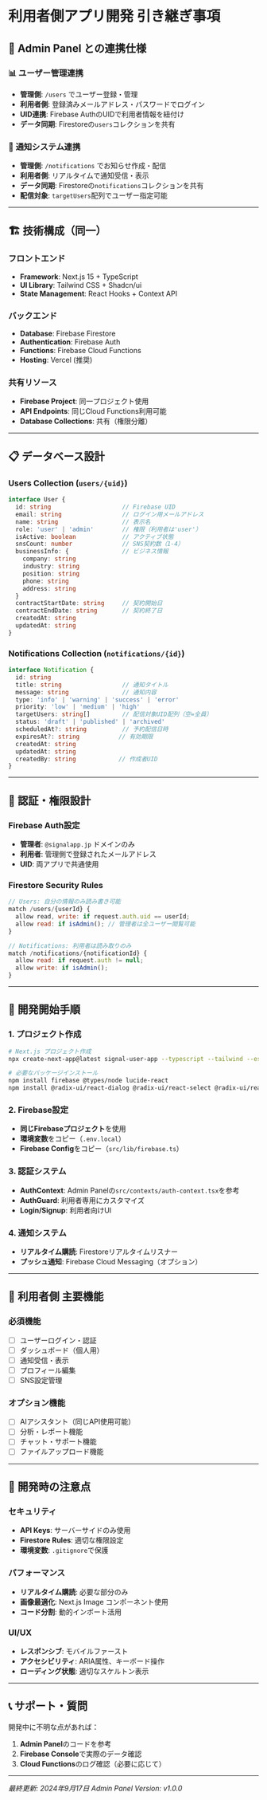 # 利用者側アプリ開発 引き継ぎ事項

## 🔗 Admin Panel との連携仕様

### 📊 **ユーザー管理連携**
- **管理側**: `/users` でユーザー登録・管理
- **利用者側**: 登録済みメールアドレス・パスワードでログイン
- **UID連携**: Firebase AuthのUIDで利用者情報を紐付け
- **データ同期**: Firestoreの`users`コレクションを共有

### 📢 **通知システム連携**
- **管理側**: `/notifications` でお知らせ作成・配信
- **利用者側**: リアルタイムで通知受信・表示
- **データ同期**: Firestoreの`notifications`コレクションを共有
- **配信対象**: `targetUsers`配列でユーザー指定可能

---

## 🏗️ **技術構成（同一）**

### **フロントエンド**
- **Framework**: Next.js 15 + TypeScript
- **UI Library**: Tailwind CSS + Shadcn/ui
- **State Management**: React Hooks + Context API

### **バックエンド**
- **Database**: Firebase Firestore
- **Authentication**: Firebase Auth
- **Functions**: Firebase Cloud Functions
- **Hosting**: Vercel (推奨)

### **共有リソース**
- **Firebase Project**: 同一プロジェクト使用
- **API Endpoints**: 同じCloud Functions利用可能
- **Database Collections**: 共有（権限分離）

---

## 📋 **データベース設計**

### **Users Collection** (`users/{uid}`)
```typescript
interface User {
  id: string                    // Firebase UID
  email: string                 // ログイン用メールアドレス
  name: string                  // 表示名
  role: 'user' | 'admin'        // 権限（利用者は'user'）
  isActive: boolean             // アクティブ状態
  snsCount: number              // SNS契約数（1-4）
  businessInfo: {               // ビジネス情報
    company: string
    industry: string
    position: string
    phone: string
    address: string
  }
  contractStartDate: string     // 契約開始日
  contractEndDate: string       // 契約終了日
  createdAt: string
  updatedAt: string
}
```

### **Notifications Collection** (`notifications/{id}`)
```typescript
interface Notification {
  id: string
  title: string                 // 通知タイトル
  message: string               // 通知内容
  type: 'info' | 'warning' | 'success' | 'error'
  priority: 'low' | 'medium' | 'high'
  targetUsers: string[]         // 配信対象UID配列（空=全員）
  status: 'draft' | 'published' | 'archived'
  scheduledAt?: string          // 予約配信日時
  expiresAt?: string           // 有効期限
  createdAt: string
  updatedAt: string
  createdBy: string            // 作成者UID
}
```

---

## 🔐 **認証・権限設計**

### **Firebase Auth設定**
- **管理者**: `@signalapp.jp` ドメインのみ
- **利用者**: 管理側で登録されたメールアドレス
- **UID**: 両アプリで共通使用

### **Firestore Security Rules**
```javascript
// Users: 自分の情報のみ読み書き可能
match /users/{userId} {
  allow read, write: if request.auth.uid == userId;
  allow read: if isAdmin(); // 管理者は全ユーザー閲覧可能
}

// Notifications: 利用者は読み取りのみ
match /notifications/{notificationId} {
  allow read: if request.auth != null;
  allow write: if isAdmin();
}
```

---

## 🚀 **開発開始手順**

### **1. プロジェクト作成**
```bash
# Next.js プロジェクト作成
npx create-next-app@latest signal-user-app --typescript --tailwind --eslint --app

# 必要なパッケージインストール
npm install firebase @types/node lucide-react
npm install @radix-ui/react-dialog @radix-ui/react-select @radix-ui/react-tabs
```

### **2. Firebase設定**
- **同じFirebaseプロジェクト**を使用
- **環境変数**をコピー（`.env.local`）
- **Firebase Config**をコピー（`src/lib/firebase.ts`）

### **3. 認証システム**
- **AuthContext**: Admin Panelの`src/contexts/auth-context.tsx`を参考
- **AuthGuard**: 利用者専用にカスタマイズ
- **Login/Signup**: 利用者向けUI

### **4. 通知システム**
- **リアルタイム購読**: Firestoreリアルタイムリスナー
- **プッシュ通知**: Firebase Cloud Messaging（オプション）

---

## 📱 **利用者側 主要機能**

### **必須機能**
- [ ] ユーザーログイン・認証
- [ ] ダッシュボード（個人用）
- [ ] 通知受信・表示
- [ ] プロフィール編集
- [ ] SNS設定管理

### **オプション機能**
- [ ] AIアシスタント（同じAPI使用可能）
- [ ] 分析・レポート機能
- [ ] チャット・サポート機能
- [ ] ファイルアップロード機能

---

## 🔧 **開発時の注意点**

### **セキュリティ**
- **API Keys**: サーバーサイドのみ使用
- **Firestore Rules**: 適切な権限設定
- **環境変数**: `.gitignore`で保護

### **パフォーマンス**
- **リアルタイム購読**: 必要な部分のみ
- **画像最適化**: Next.js Image コンポーネント使用
- **コード分割**: 動的インポート活用

### **UI/UX**
- **レスポンシブ**: モバイルファースト
- **アクセシビリティ**: ARIA属性、キーボード操作
- **ローディング状態**: 適切なスケルトン表示

---

## 📞 **サポート・質問**

開発中に不明な点があれば：
1. **Admin Panel**のコードを参考
2. **Firebase Console**で実際のデータ確認
3. **Cloud Functions**のログ確認（必要に応じて）

---

*最終更新: 2024年9月17日*
*Admin Panel Version: v1.0.0*
